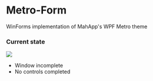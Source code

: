 # Metro-Form
WinForms implementation of MahApp's WPF Metro theme

### Current state

<img src="http://i.imgur.com/1CxFvYj.png" />

* Window incomplete
* No controls completed
